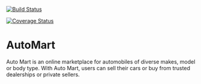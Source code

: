 [![Build Status](https://travis-ci.org/minega25/AutoMart.svg?branch=develop)](https://travis-ci.org/minega25/AutoMart)

[![Coverage Status](https://coveralls.io/repos/github/minega25/AutoMart/badge.svg?branch=develop)](https://coveralls.io/github/minega25/AutoMart?branch=develop)

# AutoMart
Auto Mart is an online marketplace for automobiles of diverse makes, model or body type. With Auto Mart, users can sell their cars or buy from trusted dealerships or private sellers.


